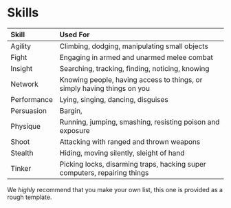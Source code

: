 # Skills

| Skill | Used For |
| :---- | :------- |
| Agility | Climbing, dodging, manipulating small objects |
| Fight | Engaging in armed and unarmed melee combat |
| Insight | Searching, tracking, finding, noticing, knowing |
| Network | Knowing people, having access to things, or simply having things on you |
| Performance | Lying, singing, dancing, disguises |
| Persuasion | Bargin, |
| Physique | Running, jumping, smashing, resisting poison and exposure |
| Shoot | Attacking with ranged and thrown weapons |
| Stealth | Hiding, moving silently, sleight of hand |
| Tinker | Picking locks, disarming traps, hacking super computers, repairing things |

We *highly* recommend that you make your own list, this one is provided as a
rough template.
